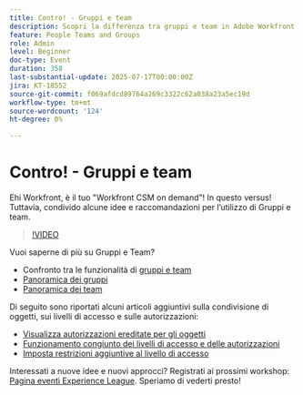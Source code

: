 ```yaml
---
title: Contro! - Gruppi e team
description: Scopri la differenza tra gruppi e team in Adobe Workfront per migliorare la struttura, la collaborazione e la gestione delle attività.
feature: People Teams and Groups
role: Admin
level: Beginner
doc-type: Event
duration: 358
last-substantial-update: 2025-07-17T00:00:00Z
jira: KT-18552
source-git-commit: f069afdcd89764a269c3322c62a038a23a5ec19d
workflow-type: tm+mt
source-wordcount: '124'
ht-degree: 0%

---
```



# Contro! - Gruppi e team

Ehi Workfront, è il tuo &quot;Workfront CSM on demand&quot;! In questo versus! Tuttavia, condivido alcune idee e raccomandazioni per l’utilizzo di Gruppi e team.

>[!VIDEO](https://video.tv.adobe.com/v/3467361/?learn=on&enablevpops&captions=ita)

Vuoi saperne di più su Gruppi e Team?

* Confronto tra le funzionalità di [gruppi e team](https://experienceleague.adobe.com/it/docs/workfront/using/teams-groups/work-with-groups-teams/understanding-differences-and-similarities-between-groups-and-teams)
* [Panoramica dei gruppi](https://experienceleague.adobe.com/it/docs/workfront/using/administration-and-setup/manage-groups/groups/groups)
* [Panoramica dei team](https://experienceleague.adobe.com/it/docs/workfront/using/teams-groups/create-manage-teams/teams-overview)

Di seguito sono riportati alcuni articoli aggiuntivi sulla condivisione di oggetti, sui livelli di accesso e sulle autorizzazioni:

* [Visualizza autorizzazioni ereditate per gli oggetti](https://experienceleague.adobe.com/it/docs/workfront/using/basics/grant-request-object-permissions/view-inherited-permissions-on-objects)
* [Funzionamento congiunto dei livelli di accesso e delle autorizzazioni](https://experienceleague.adobe.com/it/docs/workfront/using/administration-and-setup/add-users/access-levels/access-level-overview#how-access-levels-and-permissions-work-together)
* [Imposta restrizioni aggiuntive al livello di accesso](https://experienceleague.adobe.com/it/docs/workfront/using/administration-and-setup/add-users/configure-access/create-modify-access-levels#planner-users:~:text=Click%20Set%20additional%20restrictions%2C%20then%20set%20any%20of%20the%20following%20restrictions%20for%20the%20access%20level)

Interessati a nuove idee e nuovi approcci? Registrati ai prossimi workshop: [Pagina eventi Experience League](https://experienceleague.adobe.com/it/events?filters=Workfront). Speriamo di vederti presto!


